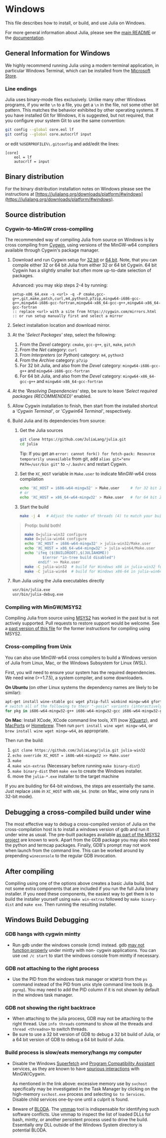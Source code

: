 # Windows

This file describes how to install, or build, and use Julia on Windows.

For more general information about Julia, please see the
[main README](https://github.com/JuliaLang/julia/blob/master/README.md)
or the [documentation](https://docs.julialang.org).


## General Information for Windows

We highly recommend running Julia using a modern terminal application, in particular Windows Terminal, which can be installed from the [Microsoft Store](https://aka.ms/terminal).

### Line endings

Julia uses binary-mode files exclusively. Unlike many other Windows programs,
if you write `\n` to a file, you get a `\n` in the file, not some other bit
pattern. This matches the behavior exhibited by other operating systems. If
you have installed Git for Windows, it is suggested, but not required, that you
configure your system Git to use the same convention:
```sh
git config --global core.eol lf
git config --global core.autocrlf input
```
or edit `%USERPROFILE%\.gitconfig` and add/edit the lines:
```
[core]
    eol = lf
    autocrlf = input
```

## Binary distribution

For the binary distribution installation notes on Windows please see the instructions at
[https://julialang.org/downloads/platform/#windows](https://julialang.org/downloads/platform/#windows).

## Source distribution

### Cygwin-to-MinGW cross-compiling

The recommended way of compiling Julia from source on Windows is by cross
compiling from [Cygwin](https://www.cygwin.com), using versions of the
MinGW-w64 compilers available through Cygwin's package manager.

 1. Download and run Cygwin setup for [32 bit](https://cygwin.com/setup-x86.exe)
    or [64 bit](https://cygwin.com/setup-x86_64.exe). Note, that you can compile
    either 32 or 64 bit Julia from either 32 or 64 bit Cygwin. 64 bit Cygwin
    has a slightly smaller but often more up-to-date selection of packages.

    Advanced: you may skip steps 2-4 by running:

        setup-x86_64.exe -s <url> -q -P cmake,gcc-g++,git,make,patch,curl,m4,python3,p7zip,mingw64-i686-gcc-g++,mingw64-i686-gcc-fortran,mingw64-x86_64-gcc-g++,mingw64-x86_64-gcc-fortran
        :: replace <url> with a site from https://cygwin.com/mirrors.html
        :: or run setup manually first and select a mirror

 2. Select installation location and download mirror.

 3. At the '*Select Packages'* step, select the following:

    1.  From the *Devel* category: `cmake`, `gcc-g++`, `git`, `make`, `patch`
    2.  From the *Net* category: `curl`
    3.  From *Interpreters* (or *Python*) category: `m4`, `python3`
    4.  From the *Archive* category: `p7zip`
    5.  For 32 bit Julia, and also from the *Devel* category:
        `mingw64-i686-gcc-g++` and `mingw64-i686-gcc-fortran`
    6.  For 64 bit Julia, and also from the *Devel* category:
        `mingw64-x86_64-gcc-g++` and `mingw64-x86_64-gcc-fortran`

 4. At the *'Resolving Dependencies'* step, be sure to leave *'Select required
    packages (RECOMMENDED)'* enabled.

 5. Allow Cygwin installation to finish, then start from the installed shortcut
    a *'Cygwin Terminal'*, or *'Cygwin64 Terminal'*, respectively.

 6. Build Julia and its dependencies from source:

    1. Get the Julia sources
       ```sh
       git clone https://github.com/JuliaLang/julia.git
       cd julia
       ```
       Tip: If you get an `error: cannot fork() for fetch-pack: Resource
       temporarily unavailable` from git, add `alias git="env PATH=/usr/bin git"`
       to `~/.bashrc` and restart Cygwin.

    2. Set the `XC_HOST` variable in `Make.user` to indicate MinGW-w64 cross
       compilation
       ```sh
       echo 'XC_HOST = i686-w64-mingw32' > Make.user     # for 32 bit Julia
       # or
       echo 'XC_HOST = x86_64-w64-mingw32' > Make.user   # for 64 bit Julia
       ```

    3. Start the build
       ```sh
       make -j 4   # Adjust the number of threads (4) to match your build environment.
       ```


    > Protip: build both!
    > ```sh
    > make O=julia-win32 configure
    > make O=julia-win64 configure
    > echo 'XC_HOST = i686-w64-mingw32' > julia-win32/Make.user
    > echo 'XC_HOST = x86_64-w64-mingw32' > julia-win64/Make.user
    > echo 'ifeq ($(BUILDROOT),$(JULIAHOME))
    >         $(error "in-tree build disabled")
    >       endif' >> Make.user
    > make -C julia-win32  # build for Windows x86 in julia-win32 folder
    > make -C julia-win64  # build for Windows x86-64 in julia-win64 folder
    > ```

 7. Run Julia using the Julia executables directly
    ```sh
    usr/bin/julia.exe
    usr/bin/julia-debug.exe
    ```

### Compiling with MinGW/MSYS2

Compiling Julia from source using [MSYS2](https://msys2.github.io) has worked in the past
but is not actively supported. Pull requests to restore support would be welcome. See a
[past version of this
file](https://github.com/JuliaLang/julia/blob/v0.6.0/README.windows.md) for the former
instructions for compiling using MSYS2.


### Cross-compiling from Unix

You can also use MinGW-w64 cross compilers to build a Windows version of Julia from
Linux, Mac, or the Windows Subsystem for Linux (WSL).

First, you will need to ensure your system has the required dependencies. We
need wine (>=1.7.5), a system compiler, and some downloaders.

**On Ubuntu** (on other Linux systems the dependency names are likely to be similar):
```sh
apt-get install wine-stable gcc wget p7zip-full winbind mingw-w64 gfortran-mingw-w64
# switch all of the following to their "-posix" variants (interactively):
for pkg in i686-w64-mingw32-g++ i686-w64-mingw32-gcc i686-w64-mingw32-gfortran x86_64-w64-mingw32-g++ x86_64-w64-mingw32-gcc x86_64-w64-mingw32-gfortran; do sudo update-alternatives --config $pkg; done
```

**On Mac**: Install XCode, XCode command line tools, X11 (now
[XQuartz](https://www.xquartz.org/)), and [MacPorts](https://www.macports.org/install.php)
or [Homebrew](https://brew.sh/).  Then run `port install wine wget mingw-w64`, or `brew
install wine wget mingw-w64`, as appropriate.

Then run the build:

 1. `git clone https://github.com/JuliaLang/julia.git julia-win32`
 2. `echo override XC_HOST = i686-w64-mingw32 >> Make.user`
 3. `make`
 4. `make win-extras` (Necessary before running `make binary-dist`)
 5. `make binary-dist` then `make exe` to create the Windows installer.
 6. move the `julia-*.exe` installer to the target machine

If you are building for 64-bit windows, the steps are essentially the same.
Just replace `i686` in `XC_HOST` with `x86_64`. (note: on Mac, wine only runs
in 32-bit mode).


## Debugging a cross-compiled build under wine

The most effective way to debug a cross-compiled version of Julia on the cross-compilation
host is to install a windows version of gdb and run it under wine as usual. The pre-built
packages available [as part of the MSYS2
project](https://sourceforge.net/projects/msys2/files/REPOS/MINGW/) are known to work. Apart
from the GDB package you may also need the python and termcap packages. Finally, GDB's
prompt may not work when launch from the command line. This can be worked around by
prepending `wineconsole` to the regular GDB invocation.


## After compiling

Compiling using one of the options above creates a basic Julia build, but not some
extra components that are included if you run the full Julia binary installer.
If you need these components, the easiest way to get them is to build the installer
yourself using ```make win-extras``` followed by ```make binary-dist``` and ```make exe```. Then running the resulting installer.


## Windows Build Debugging


### GDB hangs with cygwin mintty

- Run gdb under the windows console (cmd) instead. gdb [may not function
  properly](https://www.cygwin.com/ml/cygwin/2009-02/msg00531.html) under mintty with non-
  cygwin applications. You can use `cmd /c start` to start the windows console from mintty
  if necessary.

### GDB not attaching to the right process

 - Use the PID from the windows task manager or `WINPID` from the `ps` command
   instead of the PID from unix style command line tools (e.g. `pgrep`).  You
   may need to add the PID column if it is not shown by default in the windows
   task manager.

### GDB not showing the right backtrace

 - When attaching to the julia process, GDB may not be attaching to the right
   thread.  Use `info threads` command to show all the threads and
   `thread <threadno>` to switch threads.
 - Be sure to use a 32 bit version of GDB to debug a 32 bit build of Julia, or
   a 64 bit version of GDB to debug a 64 bit build of Julia.

### Build process is slow/eats memory/hangs my computer

 - Disable the Windows
   [Superfetch](https://en.wikipedia.org/wiki/Windows_Vista_I/O_technologies#SuperFetch) and
   [Program Compatibility
   Assistant](https://blogs.msdn.com/b/cjacks/archive/2011/11/22/managing-the-windows-7-program-compatibility-assistant-pca.aspx)
   services, as they are known to have [spurious
   interactions](https://cygwin.com/ml/cygwin/2011-12/msg00058.html) with MinGW/Cygwin.

   As mentioned in the link above: excessive memory use by `svchost` specifically
   may be investigated in the Task Manager by clicking on the high-memory
   `svchost.exe` process and selecting `Go to Services`. Disable child services
   one-by-one until a culprit is found.

 - Beware of [BLODA](https://cygwin.com/faq/faq.html#faq.using.bloda).
   The [vmmap](https://technet.microsoft.com/en-us/sysinternals/dd535533.aspx)
   tool is indispensable for identifying such software conflicts. Use vmmap to
   inspect the list of loaded DLLs for bash, mintty, or another persistent
   process used to drive the build. Essentially *any* DLL outside of the Windows
   System directory is potential BLODA.
